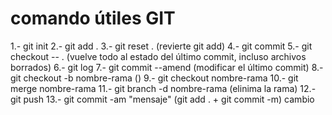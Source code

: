 # comando útiles GIT
1.- git init
2.- git add .
3.- git reset . (revierte git add)
4.- git commit
5.- git checkout -- . (vuelve todo al estado del último commit, incluso archivos borrados)
6.- git log
7.- git commit --amend (modificar el último commit)
8.- git checkout -b nombre-rama ()
9.- git checkout nombre-rama
10.- git merge nombre-rama
11.- git branch -d nombre-rama (elinima la rama)
12.- git push
13.- git commit -am "mensaje"  (git add . + git commit -m)
cambio  
